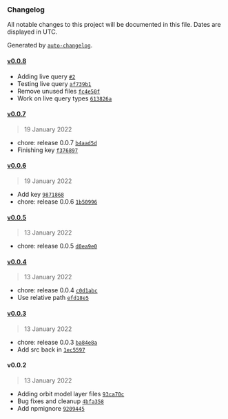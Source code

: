 ### Changelog

All notable changes to this project will be documented in this file. Dates are displayed in UTC.

Generated by [`auto-changelog`](https://github.com/CookPete/auto-changelog).

#### [v0.0.8](https://github.com/Gavant/orbit-model/compare/v0.0.7...v0.0.8)

- Adding live query [`#2`](https://github.com/Gavant/orbit-model/pull/2)
- Testing live query [`af739b1`](https://github.com/Gavant/orbit-model/commit/af739b1a4a90323892aa07defb31e8e99e0b31d9)
- Remove unused files [`fc4e50f`](https://github.com/Gavant/orbit-model/commit/fc4e50f82960cf3069d962b442bdac3dff4ea3fa)
- Work on live query types [`613826a`](https://github.com/Gavant/orbit-model/commit/613826aae871939220bb3e19dc7b218ab8a96b4c)

#### [v0.0.7](https://github.com/Gavant/orbit-model/compare/v0.0.6...v0.0.7)

> 19 January 2022

- chore: release 0.0.7 [`b4aad5d`](https://github.com/Gavant/orbit-model/commit/b4aad5d686f74ca9702ea4e01eefa4a1d82cac2f)
- Finishing key [`f376897`](https://github.com/Gavant/orbit-model/commit/f3768976abcf08f8ea33459683694c4c771330ad)

#### [v0.0.6](https://github.com/Gavant/orbit-model/compare/v0.0.5...v0.0.6)

> 19 January 2022

- Add key [`9871868`](https://github.com/Gavant/orbit-model/commit/9871868c824112ea8dc48d7ab92a8bdc99ad5bc3)
- chore: release 0.0.6 [`1b50996`](https://github.com/Gavant/orbit-model/commit/1b5099639004c4995570816f6261d89c8bf2c9e1)

#### [v0.0.5](https://github.com/Gavant/orbit-model/compare/v0.0.4...v0.0.5)

> 13 January 2022

- chore: release 0.0.5 [`d0ea9e0`](https://github.com/Gavant/orbit-model/commit/d0ea9e093d7309c37105e7e8c19c67afe068c62d)

#### [v0.0.4](https://github.com/Gavant/orbit-model/compare/v0.0.3...v0.0.4)

> 13 January 2022

- chore: release 0.0.4 [`c0d1abc`](https://github.com/Gavant/orbit-model/commit/c0d1abc51716f9d4b733da13a17b73ba6f05805b)
- Use relative path [`efd18e5`](https://github.com/Gavant/orbit-model/commit/efd18e5295d0820f62709ab3e0169f9f470aec04)

#### [v0.0.3](https://github.com/Gavant/orbit-model/compare/v0.0.2...v0.0.3)

> 13 January 2022

- chore: release 0.0.3 [`ba84e8a`](https://github.com/Gavant/orbit-model/commit/ba84e8a6d04205b43e1356264a05e5778be15289)
- Add src back in [`1ec5597`](https://github.com/Gavant/orbit-model/commit/1ec55974561e326d1aecbe8015d84735c87b8ea8)

#### v0.0.2

> 13 January 2022

- Adding orbit model layer files [`93ca70c`](https://github.com/Gavant/orbit-model/commit/93ca70c8718ac310700b18c2a195cf022b9c8bb4)
- Bug fixes and cleanup [`4bfa358`](https://github.com/Gavant/orbit-model/commit/4bfa35847d739e7591ae0248f1964fce84e22324)
- Add npmignore [`9209445`](https://github.com/Gavant/orbit-model/commit/920944594a8583fd9a0d33c43b1a42113d92b132)
